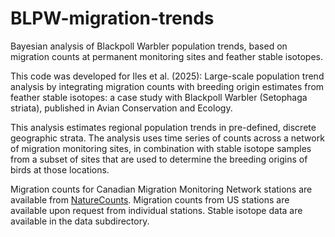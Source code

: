 # BLPW-migration-trends
Bayesian analysis of Blackpoll Warbler population trends, based on migration counts at permanent monitoring sites and feather stable isotopes.

This code was developed for Iles et al. (2025): Large-scale population trend analysis by integrating migration counts with breeding origin estimates from feather stable isotopes: a case study with Blackpoll Warbler (Setophaga striata), published in Avian Conservation and Ecology.

This analysis estimates regional population trends in pre-defined, discrete geographic strata.  The analysis uses time series of counts across a network of migration monitoring sites, in combination with stable isotope samples from a subset of sites that are used to determine the breeding origins of birds at those locations.

Migration counts for Canadian Migration Monitoring Network stations are available from [NatureCounts](https://naturecounts.ca/nc/default/main.jsp).  Migration counts from US stations are available upon request from individual stations.  Stable isotope data are available in the data subdirectory.
